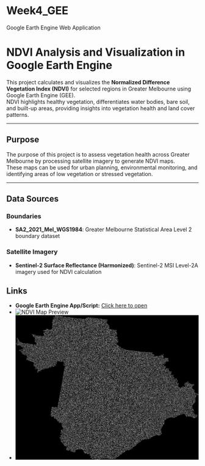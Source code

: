 # Week4_GEE
Google Earth Engine Web Application

# NDVI Analysis and Visualization in Google Earth Engine

This project calculates and visualizes the **Normalized Difference Vegetation Index (NDVI)** for selected regions in Greater Melbourne using Google Earth Engine (GEE).  
NDVI highlights healthy vegetation, differentiates water bodies, bare soil, and built-up areas, providing insights into vegetation health and land cover patterns.

---

## Purpose

The purpose of this project is to assess vegetation health across Greater Melbourne by processing satellite imagery to generate NDVI maps.  
These maps can be used for urban planning, environmental monitoring, and identifying areas of low vegetation or stressed vegetation.

---

## Data Sources

### Boundaries
- **SA2_2021_Mel_WGS1984**: Greater Melbourne Statistical Area Level 2 boundary dataset

### Satellite Imagery
- **Sentinel-2 Surface Reflectance (Harmonized)**: Sentinel-2 MSI Level-2A imagery used for NDVI calculation

## Links

- **Google Earth Engine App/Script:** [Click here to open](https://code.earthengine.google.com/58e439eb6b4ce1ebb5810fbf1eda16f9)
- ![NDVI Map Preview](images/NDVI_image_Melbourne_City.tif)
- ![NDVI Map Preview](images/Melbourne%20West%20NDVI.tiff)
